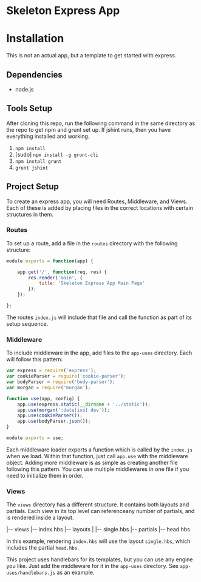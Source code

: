 # Skeleton Express App

# Installation

This is not an actual app, but a template to get started with express.

## Dependencies

* node.js

## Tools Setup

After cloning this repo, run the following command in the same directory
as the repo to get npm and grunt set up. If jshint runs, then you have
everything installed and working.

1. `npm install`
2. [sudo] `npm install -g grunt-cli`
3. `npm install grunt`
4. `grunt jshint`

## Project Setup

To create an express app, you will need Routes, Middleware, and Views.
Each of these is added by placing files in the correct locations with
certain structures in them.

### Routes

To set up a route, add a file in the `routes` directory with the following structure:

```javascript
module.exports = function(app) {

	app.get('/', function(req, res) {
		res.render('main', {
			title: 'Skeleton Express App Main Page'
		});
	});

};
```

The routes `index.js` will include that file and call the function as part of its setup sequence.

### Middleware

To include middleware in the app, add files to the `app-uses` directory. Each will follow this pattern:

```javascript
var express = require('express');
var cookieParser = require('cookie-parser');
var bodyParser = require('body-parser');
var morgan = require('morgan');

function use(app, config) {
	app.use(express.static(__dirname + '../static'));
	app.use(morgan(':date[iso] dev'));
	app.use(cookieParser());
	app.use(bodyParser.json());
}

module.exports = use;
```

Each middleware loader exports a function which is called by the `index.js` when we load. Within that function, just call `app.use` with the middleware object. Adding more middleware is as simple as creating another file following this pattern. You can use multiple middlewares in one file if you need to initialize them in order.

### Views

The `views` directory has a different structure. It contains both layouts and partials. Each view in its top level can referenceany number of partials, and is rendered inside a layout.

|-- views
    |-- index.hbs
    |-- layouts
    |   |-- single.hbs
    |-- partials
        |-- head.hbs

In this example, rendering `index.hbs` will use the layout `single.hbs`, which includes the partial `head.hbs`.

This project uses handlebars for its templates, but you can use any engine you like. Just add the middleware for it in the `app-uses` directory. See `app-uses/handlebars.js` as an example.



